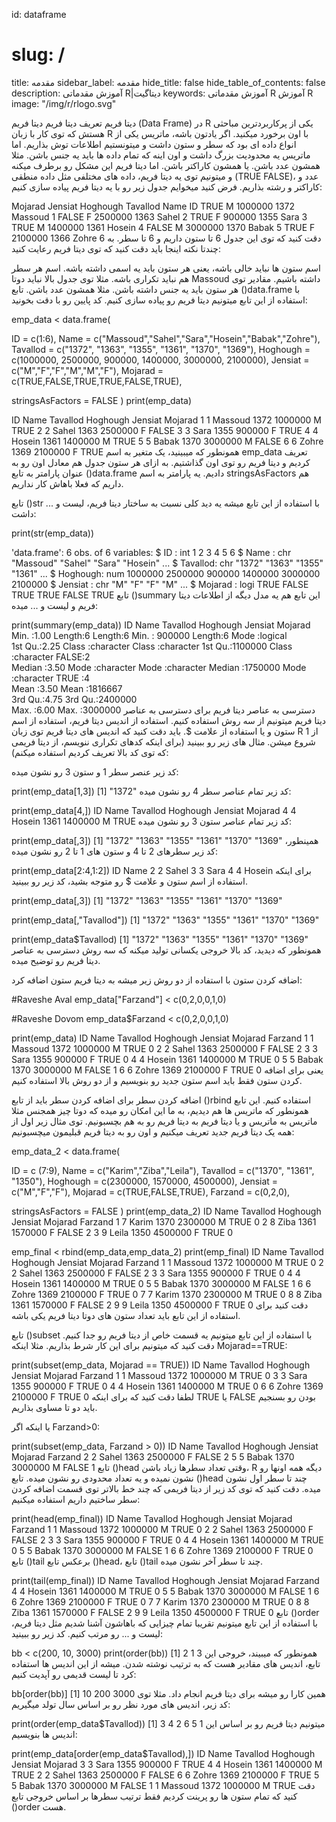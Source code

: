 
id: dataframe
# slug: /
title: مقدمه
sidebar_label: مقدمه
hide_title: false
hide_table_of_contents: false
description: آموزش مقدماتی R|دیتاگیت
keywords:
   آموزش مقدماتی R
   آموزش R
image: "/img/r/rlogo.svg"


دیتا فریم
تعریف دیتا فریم
دیتا فریم (Data Frame) در R یکی از پرکاربردترین مباحثی هستش که توی کار با زبان R با اون برخورد میکنید. اگر یادتون باشه، ماتریس یکی از انواع داده ای بود که سطر و ستون داشت و میتونستیم اطلاعات توش بذاریم. اما ماتریس یه محدودیت بزرگ داشت و اون اینه که تمام داده ها باید یه جنس باشن. مثلا همشون عدد باشن. یا همشون کاراکتر باشن. اما دیتا فریم این مشکل رو برطرف میکنه و میتونیم توی یه دیتا فریم، داده های مختلفی مثل داده منطقی (TRUE  FALSE)، عدد و کاراکتر و رشته بذاریم. فرض کنید میخوایم جدول زیر رو با یه دیتا فریم پیاده سازی کنیم:

Mojarad	Jensiat	Hoghough	Tavallod	Name	ID
TRUE	M	1000000	1372	Massoud	1
FALSE	F	2500000	1363	Sahel	2
TRUE	F	900000	1355	Sara	3
TRUE	M	1400000	1361	Hosein	4
FALSE	M	3000000	1370	Babak	5
TRUE	F	2100000	1366	Zohre	6
دقت کنید که توی این جدول 6 تا ستون داریم و 6 تا سطر. به چندتا نکته اینجا باید دقت کنید که توی دیتا فریم رعایت کنید:

اسم ستون ها نباید خالی باشه، یعنی هر ستون باید یه اسمی داشته باشه.
اسم هر سطر هم نباید تکراری باشه. مثلا توی جدول بالا نباید دوتا Massoud داشته باشیم.
مقادیر توی هر ستون باید یه جنس داشته باشن. مثلا همشون عدد باشن.
تابع ()data.frame
با استفاده از این تابع میتونیم دیتا فریم رو پیاده سازی کنیم. کد پایین رو با دقت بخونید:

emp_data < data.frame(
   
   ID = c(1:6), 
   Name = c("Massoud","Sahel","Sara","Hosein","Babak","Zohre"),
   Tavallod = c("1372", "1363", "1355", "1361", "1370", "1369"),
   Hoghough = c(1000000, 2500000, 900000, 1400000, 3000000, 2100000),
   Jensiat = c("M","F","F","M","M","F"),
   Mojarad = c(TRUE,FALSE,TRUE,TRUE,FALSE,TRUE),
   
   stringsAsFactors = FALSE
 )
 print(emp_data) 
 
 ID    Name Tavallod Hoghough Jensiat Mojarad
 1  1 Massoud     1372  1000000       M    TRUE
 2  2   Sahel     1363  2500000       F   FALSE
 3  3    Sara     1355   900000       F    TRUE
 4  4  Hosein     1361  1400000       M    TRUE
 5  5   Babak     1370  3000000       M   FALSE
 6  6   Zohre     1369  2100000       F    TRUE
همونطور که میبینید، یک متغیر به اسم emp_data تعریف کردیم و دیتا فریم رو توی اون گذاشتیم. به ازای هر ستون جدول هم معادل اون رو به عنوان پارامتر به تابع ()data.frame دادیم. یه پارامتر به اسم stringsAsFactors هم داریم که فعلا باهاش کار نداریم.

تابع ()str
با استفاده از این تابع میشه یه دید کلی نسبت به ساختار دیتا فریم، لیست و ... داشت:

print(str(emp_data))
 
 'data.frame':	6 obs. of  6 variables:
   $ ID      : int  1 2 3 4 5 6
 $ Name    : chr  "Massoud" "Sahel" "Sara" "Hosein" ...
 $ Tavallod: chr  "1372" "1363" "1355" "1361" ...
 $ Hoghough: num  1000000 2500000 900000 1400000 3000000 2100000
 $ Jensiat : chr  "M" "F" "F" "M" ...
 $ Mojarad : logi  TRUE FALSE TRUE TRUE FALSE TRUE
تابع ()summary
این تابع هم یه مدل دیگه از اطلاعات دیتا فریم و لیست و ... میده:

print(summary(emp_data))
 ID           Name             Tavallod            Hoghough         Jensiat           Mojarad       
 Min.   :1.00   Length:6           Length:6           Min.   : 900000   Length:6           Mode :logical  
 1st Qu.:2.25   Class :character   Class :character   1st Qu.:1100000   Class :character   FALSE:2        
 Median :3.50   Mode  :character   Mode  :character   Median :1750000   Mode  :character   TRUE :4        
 Mean   :3.50                                         Mean   :1816667                                     
 3rd Qu.:4.75                                         3rd Qu.:2400000                                     
 Max.   :6.00                                         Max.   :3000000
دسترسی به عناصر دیتا فریم
برای دسترسی به عناصر دیتا فریم میتونیم از سه روش استفاده کنیم. استفاده از اندیس دیتا فریم، استفاده از اسم ستون و یا استفاده از علامت $. باید دقت کنید که اندیس های دیتا فریم توی زبان R از 1 شروع میشن. مثال های زیر رو ببینید (برای اینکه کدهای تکراری ننویسم، از دیتا فریمی که توی کد بالا تعریف کردیم استفاده میکنم):

کد زیر عنصر سطر 1 و ستون 3 رو نشون میده:

print(emp_data[1,3]) 
 [1] "1372"
کد زیر تمام عناصر سطر 4 رو نشون میده:

print(emp_data[4,])
 ID   Name Tavallod Hoghough Jensiat Mojarad
 4  4 Hosein     1361  1400000       M    TRUE
کد زیر تمام عناصر ستون 3 رو نشون میده:

print(emp_data[,3])
 [1] "1372" "1363" "1355" "1361" "1370" "1369"
همینطور، کد زیر سطرهای 2 تا 4 و ستون های 1 تا 2 رو نشون میده:

print(emp_data[2:4,1:2])
   ID   Name
 2  2  Sahel
 3  3   Sara
 4  4 Hosein
برای اینکه استفاده از اسم ستون و علامت $ رو متوجه بشید، کد زیر رو ببینید.

print(emp_data[,3])
 [1] "1372" "1363" "1355" "1361" "1370" "1369"
 
 print(emp_data[,"Tavallod"])
 [1] "1372" "1363" "1355" "1361" "1370" "1369"
 
 print(emp_data$Tavallod)
 [1] "1372" "1363" "1355" "1361" "1370" "1369"
همونطور که دیدید، کد بالا خروجی یکسانی تولید میکنه که سه روش دسترسی به عناصر دیتا فریم رو توضیح میده.

اضافه کردن ستون
با استفاده از دو روش زیر میشه به دیتا فریم ستون اضافه کرد:

#Raveshe Aval
 emp_data["Farzand"] < c(0,2,0,0,1,0)
 
 #Raveshe Dovom
 emp_data$Farzand < c(0,2,0,0,1,0)
 
 print(emp_data)
 ID    Name Tavallod Hoghough Jensiat Mojarad Farzand
 1  1 Massoud     1372  1000000       M    TRUE       0
 2  2   Sahel     1363  2500000       F   FALSE       2
 3  3    Sara     1355   900000       F    TRUE       0
 4  4  Hosein     1361  1400000       M    TRUE       0
 5  5   Babak     1370  3000000       M   FALSE       1
 6  6   Zohre     1369  2100000       F    TRUE       0
یعنی برای اضافه کردن ستون فقط باید اسم ستون جدید رو بنویسیم و از دو روش بالا استفاده کنیم.

اضافه کردن سطر
برای اضافه کردن سطر باید از تابع ()rbind استفاده کنیم. این تابع همونطور که ماتریس ها هم دیدیم، به ما این امکان رو میده که دوتا چیز همجنس مثلا ماتریس به ماتریس و یا دیتا فریم به دیتا فریم رو به هم بچسبونیم. توی مثال زیر اول از همه یک دیتا فریم جدید تعریف میکنیم و اون رو به دیتا فریم قبلیمون میچسبونیم:

emp_data_2 < data.frame(
   
   ID = c (7:9), 
   Name = c("Karim","Ziba","Leila"),
   Tavallod = c("1370", "1361", "1350"),
   Hoghough = c(2300000, 1570000, 4500000),
   Jensiat = c("M","F","F"),
   Mojarad = c(TRUE,FALSE,TRUE),
   Farzand = c(0,2,0),
   
   stringsAsFactors = FALSE
 )
 print(emp_data_2)
 ID  Name Tavallod Hoghough Jensiat Mojarad Farzand
 1  7 Karim     1370  2300000       M    TRUE       0
 2  8  Ziba     1361  1570000       F   FALSE       2
 3  9 Leila     1350  4500000       F    TRUE       0
 
 emp_final < rbind(emp_data,emp_data_2)
 print(emp_final)
 ID    Name Tavallod Hoghough Jensiat Mojarad Farzand
 1  1 Massoud     1372  1000000       M    TRUE       0
 2  2   Sahel     1363  2500000       F   FALSE       2
 3  3    Sara     1355   900000       F    TRUE       0
 4  4  Hosein     1361  1400000       M    TRUE       0
 5  5   Babak     1370  3000000       M   FALSE       1
 6  6   Zohre     1369  2100000       F    TRUE       0
 7  7   Karim     1370  2300000       M    TRUE       0
 8  8    Ziba     1361  1570000       F   FALSE       2
 9  9   Leila     1350  4500000       F    TRUE       0
دقت کنید برای استفاده از این تابع باید تعداد ستون های دوتا دیتا فریم یکی باشه.

تابع ()subset
با استفاده از این تابع میتونیم یه قسمت خاص از دیتا فریم رو جدا کنیم. دقت کنید که میتونیم برای این کار شرط بذاریم. مثلا اینکه Mojarad==TRUE:

print(subset(emp_data, Mojarad == TRUE))
 ID    Name Tavallod Hoghough Jensiat Mojarad Farzand
 1  1 Massoud     1372  1000000       M    TRUE       0
 3  3    Sara     1355   900000       F    TRUE       0
 4  4  Hosein     1361  1400000       M    TRUE       0
 6  6   Zohre     1369  2100000       F    TRUE       0
لطفا دقت کنید که برای اینکه TRUE یا FALSE بودن رو بسنجیم باید دو تا مساوی بذاریم.

یا اینکه اگر Farzand>0:

print(subset(emp_data, Farzand > 0))
 ID  Name Tavallod Hoghough Jensiat Mojarad Farzand
 2  2 Sahel     1363  2500000       F   FALSE       2
 5  5 Babak     1370  3000000       M   FALSE       1
تابع ()head
وقتی تعداد سطرها زیاد باشن، R دیگه همه اونها رو نشون نمیده و یه تعداد محدودی رو نشون میده. تابع ()head چند تا سطر اول نشون میده. دقت کنید که توی کد زیر از دیتا فریمی که چند خط بالاتر توی قسمت اضافه کردن سطر ساختیم داریم استفاده میکنیم:

print(head(emp_final))
 ID    Name Tavallod Hoghough Jensiat Mojarad Farzand
 1  1 Massoud     1372  1000000       M    TRUE       0
 2  2   Sahel     1363  2500000       F   FALSE       2
 3  3    Sara     1355   900000       F    TRUE       0
 4  4  Hosein     1361  1400000       M    TRUE       0
 5  5   Babak     1370  3000000       M   FALSE       1
 6  6   Zohre     1369  2100000       F    TRUE       0
تابع ()tail
برعکس تابع ()head، تابع ()tail چند تا سطر آخر نشون میده.

print(tail(emp_final))
 ID   Name Tavallod Hoghough Jensiat Mojarad Farzand
 4  4 Hosein     1361  1400000       M    TRUE       0
 5  5  Babak     1370  3000000       M   FALSE       1
 6  6  Zohre     1369  2100000       F    TRUE       0
 7  7  Karim     1370  2300000       M    TRUE       0
 8  8   Ziba     1361  1570000       F   FALSE       2
 9  9  Leila     1350  4500000       F    TRUE       0
تابع ()order
با استفاده از این تابع میتونیم تقریبا تمام چیزایی که باهاشون آشنا شدیم مثل دیتا فریم، لیست و ... رو مرتب کنیم. کد زیر رو ببینید:

bb < c(200, 10, 3000)
 print(order(bb))
 [1] 2 1 3
همونطور که میبیند، خروجی این تابع، اندیس های مقادیر هست که به ترتیب نوشته شدن. میشه از این اندیس ها استفاده کرد تا لیست قدیمی رو آپدیت کنیم:

bb[order(bb)]
 [1] 10 200 3000
همین کارا رو میشه برای دیتا فریم انجام داد. مثلا توی کد زیر، اندیس های مورد نظر رو بر اساس سال تولد میگیریم:

print(order(emp_data$Tavallod))
 [1] 3 4 2 6 5 1
میتونیم دیتا فریم رو بر اساس این اندیس ها بنویسیم:

print(emp_data[order(emp_data$Tavallod),])
 ID    Name Tavallod Hoghough Jensiat Mojarad
 3  3    Sara     1355   900000       F    TRUE
 4  4  Hosein     1361  1400000       M    TRUE
 2  2   Sahel     1363  2500000       F   FALSE
 6  6   Zohre     1369  2100000       F    TRUE
 5  5   Babak     1370  3000000       M   FALSE
 1  1 Massoud     1372  1000000       M    TRUE
دقت کنید که تمام ستون ها رو پرینت کردیم فقط ترتیب سطرها بر اساس خروجی تابع ()order هست.